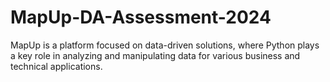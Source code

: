 # MapUp-DA-Assessment-2024
MapUp is a platform focused on data-driven solutions, where Python plays a key role in analyzing and manipulating data for various business and technical applications. 
